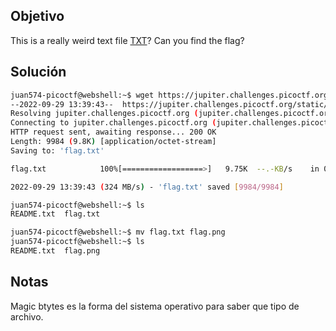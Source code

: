## Objetivo
This is a really weird text file [TXT](https://jupiter.challenges.picoctf.org/static/e7e5d188621ee705ceeb0452525412ef/flag.txt)? Can you find the flag?

## Solución
``` bash
juan574-picoctf@webshell:~$ wget https://jupiter.challenges.picoctf.org/static/e7e5d188621ee705ceeb0452525412ef/flag.txt
--2022-09-29 13:39:43--  https://jupiter.challenges.picoctf.org/static/e7e5d188621ee705ceeb0452525412ef/flag.txt
Resolving jupiter.challenges.picoctf.org (jupiter.challenges.picoctf.org)... 3.131.60.8
Connecting to jupiter.challenges.picoctf.org (jupiter.challenges.picoctf.org)|3.131.60.8|:443... connected.
HTTP request sent, awaiting response... 200 OK
Length: 9984 (9.8K) [application/octet-stream]
Saving to: 'flag.txt'

flag.txt            100%[==================>]   9.75K  --.-KB/s    in 0s      

2022-09-29 13:39:43 (324 MB/s) - 'flag.txt' saved [9984/9984]

juan574-picoctf@webshell:~$ ls
README.txt  flag.txt

juan574-picoctf@webshell:~$ mv flag.txt flag.png
juan574-picoctf@webshell:~$ ls
README.txt  flag.png
```

## Notas
Magic btytes es la forma del sistema operativo para saber que tipo de archivo.